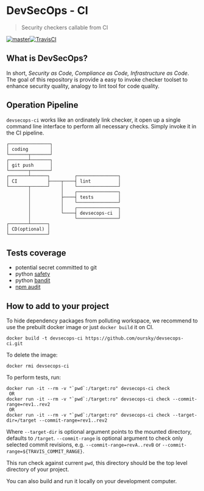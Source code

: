 # DevSecOps - CI
> Security checkers callable from CI

[![master](https://img.shields.io/badge/travis-master-blue.svg)][travis-url][![TravisCI][travis-image]][travis-url]

## What is DevSecOps?
In short, _Security as Code, Compliance as Code, Infrastructure as Code_. The goal of this repository is provide a easy to invoke checker toolset to enhance security quality, analogy to lint tool for code quality.

## Operation Pipeline
`devsecops-ci` works like an ordinately link checker, it open up a single command line interface to perform all necessary checks. Simply invoke it in the CI pipeline.
```
┌───────────────┐
│ coding        │
└───────┬───────┘
┌───────┴───────┐
│ git push      │
└───────┬───────┘
┌───────┴──────┐         ┌───────────────┐
│ CI           ├────┬────┤ lint          │
└───────┬──────┘    │    └───────────────┘
        │           │    ┌───────────────┐
        │           ├────┤ tests         │
        │           │    └───────────────┘
        │           │    ┌───────────────┐
        │           └────┤ devsecops-ci  │
        │                └───────────────┘
┌───────┴──────┐
│ CD(optional) │
└──────────────┘
```

## Tests coverage
- potential secret committed to git
- python [safety](https://github.com/pyupio/safety)
- python [bandit](https://github.com/PyCQA/bandit)
- [npm audit](https://docs.npmjs.com/cli/audit)


## How to add to your project
To hide dependency packages from polluting workspace, we recommend to use the prebuilt docker image or just `docker build` it on CI.
```
docker build -t devsecops-ci https://github.com/oursky/devsecops-ci.git
```
To delete the image:
```
docker rmi devsecops-ci
```
To perform tests, run:
```
docker run -it --rm -v "`pwd`:/target:ro" devsecops-ci check
 OR
docker run -it --rm -v "`pwd`:/target:ro" devsecops-ci check --commit-range=rev1..rev2
 OR
docker run -it --rm -v "`pwd`:/target:ro" devsecops-ci check --target-dir=/target --commit-range=rev1..rev2
```
Where `--target-dir` is optional argument points to the mounted directory, defaults to `/target`.
`--commit-range` is optional argument to check only selected commit revisions, e.g. `--commit-range=revA..revB` or `--commit-range=${TRAVIS_COMMIT_RANGE}`.


This run check against current `pwd`, this directory should be the top level directory of your project.

You can also build and run it locally on your development computer.


<!-- Markdown link & img dfn's -->
[travis-url]: https://travis-ci.org/oursky/devsecops-ci
[travis-image]: https://travis-ci.org/oursky/devsecops-ci.svg?branch=master
